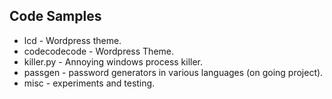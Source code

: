 ## Code Samples

* lcd - Wordpress theme.
* codecodecode - Wordpress Theme.
* killer.py - Annoying windows process killer.
* passgen - password generators in various languages (on going project).
* misc - experiments and testing.

